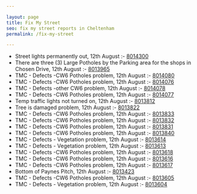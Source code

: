 ```yaml
---

layout: page
title: Fix My Street
seo: fix my street reports in Cheltenham
permalink: /fix-my-street

---
```


<!-- fix_marker starts -->

- Street lights permanently out, 12th August :- [8014300](https://www.fixmystreet.com/report/8014300)
- There are three (3) Large Potholes by the Parking area for the shops in Chosen Drive, 12th August :- [8013965](https://www.fixmystreet.com/report/8013965)
- TMC - Defects -CW6 Potholes  problem, 12th August :- [8014080](https://www.fixmystreet.com/report/8014080)
- TMC - Defects -CW6 Potholes  problem, 12th August :- [8014076](https://www.fixmystreet.com/report/8014076)
- TMC - Defects -other CW6 problem, 12th August :- [8014078](https://www.fixmystreet.com/report/8014078)
- TMC - Defects -CW6 Potholes  problem, 12th August :- [8014077](https://www.fixmystreet.com/report/8014077)
- Temp traffic lights not turned on, 12th August :- [8013812](https://www.fixmystreet.com/report/8013812)
- Tree is damaged problem, 12th August :- [8013822](https://www.fixmystreet.com/report/8013822)
- TMC - Defects -CW6 Potholes  problem, 12th August :- [8013833](https://www.fixmystreet.com/report/8013833)
- TMC - Defects -CW6 Potholes  problem, 12th August :- [8013832](https://www.fixmystreet.com/report/8013832)
- TMC - Defects -CW6 Potholes  problem, 12th August :- [8013831](https://www.fixmystreet.com/report/8013831)
- TMC - Defects -CW6 Potholes  problem, 12th August :- [8013840](https://www.fixmystreet.com/report/8013840)
- TMC - Defects - Vegetation problem, 12th August :- [8013614](https://www.fixmystreet.com/report/8013614)
- TMC - Defects - Vegetation problem, 12th August :- [8013613](https://www.fixmystreet.com/report/8013613)
- TMC - Defects -CW6 Potholes  problem, 12th August :- [8013618](https://www.fixmystreet.com/report/8013618)
- TMC - Defects -CW6 Potholes  problem, 12th August :- [8013616](https://www.fixmystreet.com/report/8013616)
- TMC - Defects -CW6 Potholes  problem, 12th August :- [8013617](https://www.fixmystreet.com/report/8013617)
- Bottom of Paynes Pitch, 12th August :- [8013423](https://www.fixmystreet.com/report/8013423)
- TMC - Defects -CW6 Potholes  problem, 12th August :- [8013605](https://www.fixmystreet.com/report/8013605)
- TMC - Defects - Vegetation problem, 12th August :- [8013604](https://www.fixmystreet.com/report/8013604)

<!-- fix_marker ends -->
